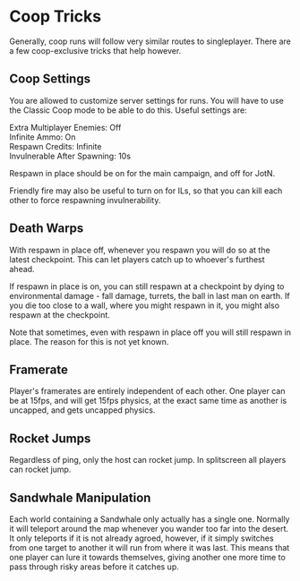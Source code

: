# Coop Tricks
Generally, coop runs will follow very similar routes to singleplayer. There are a few coop-exclusive tricks that help however.

## Coop Settings
You are allowed to customize server settings for runs. You will have to use the Classic Coop mode to be able to do this. Useful settings are:

Extra Multiplayer Enemies: Off    
Infinite Ammo: On    
Respawn Credits: Infinite        
Invulnerable After Spawning: 10s    

Respawn in place should be on for the main campaign, and off for JotN.

Friendly fire may also be useful to turn on for ILs, so that you can kill each other to force respawning invulnerability.

## Death Warps
With respawn in place off, whenever you respawn you will do so at the latest checkpoint. This can let players catch up to whoever's furthest ahead.

If respawn in place is on, you can still respawn at a checkpoint by dying to environmental damage - fall damage, turrets, the ball in last man on earth. If you die too close to a wall, where you might respawn in it, you might also respawn at the checkpoint.

Note that sometimes, even with respawn in place off you will still respawn in place. The reason for this is not yet known.

## Framerate
Player's framerates are entirely independent of each other. One player can be at 15fps, and will get 15fps physics, at the exact same time as another is uncapped, and gets uncapped physics.

## Rocket Jumps
Regardless of ping, only the host can rocket jump. In splitscreen all players can rocket jump.

## Sandwhale Manipulation
Each world containing a Sandwhale only actually has a single one. Normally it will teleport around the map whenever you wander too far into the desert. It only teleports if it is not already agroed, however, if it simply switches from one target to another it will run from where it was last. This means that one player can lure it towards themselves, giving another one more time to pass through risky areas before it catches up.

